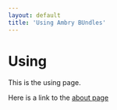 ```yaml
---
layout: default
title: 'Using Ambry BUndles'
---
```



# Using 
This is the using page. 

Here is a link to the [about page](/about)